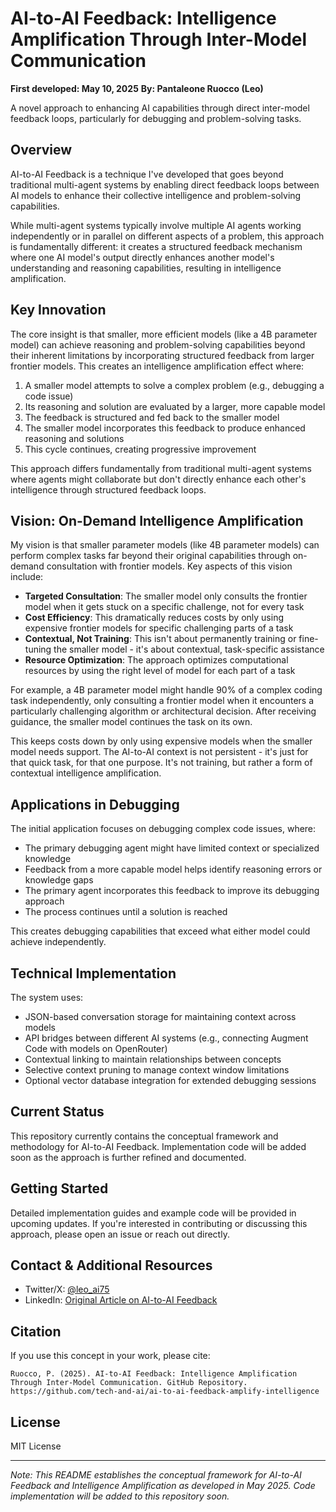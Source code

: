 # AI-to-AI Feedback: Intelligence Amplification Through Inter-Model Communication

**First developed: May 10, 2025**
**By: Pantaleone Ruocco (Leo)**

A novel approach to enhancing AI capabilities through direct inter-model feedback loops, particularly for debugging and problem-solving tasks.

## Overview

AI-to-AI Feedback is a technique I've developed that goes beyond traditional multi-agent systems by enabling direct feedback loops between AI models to enhance their collective intelligence and problem-solving capabilities.

While multi-agent systems typically involve multiple AI agents working independently or in parallel on different aspects of a problem, this approach is fundamentally different: it creates a structured feedback mechanism where one AI model's output directly enhances another model's understanding and reasoning capabilities, resulting in intelligence amplification.

## Key Innovation

The core insight is that smaller, more efficient models (like a 4B parameter model) can achieve reasoning and problem-solving capabilities beyond their inherent limitations by incorporating structured feedback from larger frontier models. This creates an intelligence amplification effect where:

1. A smaller model attempts to solve a complex problem (e.g., debugging a code issue)
2. Its reasoning and solution are evaluated by a larger, more capable model
3. The feedback is structured and fed back to the smaller model
4. The smaller model incorporates this feedback to produce enhanced reasoning and solutions
5. This cycle continues, creating progressive improvement

This approach differs fundamentally from traditional multi-agent systems where agents might collaborate but don't directly enhance each other's intelligence through structured feedback loops.

## Vision: On-Demand Intelligence Amplification

My vision is that smaller parameter models (like 4B parameter models) can perform complex tasks far beyond their original capabilities through on-demand consultation with frontier models. Key aspects of this vision include:

- **Targeted Consultation**: The smaller model only consults the frontier model when it gets stuck on a specific challenge, not for every task
- **Cost Efficiency**: This dramatically reduces costs by only using expensive frontier models for specific challenging parts of a task
- **Contextual, Not Training**: This isn't about permanently training or fine-tuning the smaller model - it's about contextual, task-specific assistance
- **Resource Optimization**: The approach optimizes computational resources by using the right level of model for each part of a task

For example, a 4B parameter model might handle 90% of a complex coding task independently, only consulting a frontier model when it encounters a particularly challenging algorithm or architectural decision. After receiving guidance, the smaller model continues the task on its own.

This keeps costs down by only using expensive models when the smaller model needs support. The AI-to-AI context is not persistent - it's just for that quick task, for that one purpose. It's not training, but rather a form of contextual intelligence amplification.

## Applications in Debugging

The initial application focuses on debugging complex code issues, where:

- The primary debugging agent might have limited context or specialized knowledge
- Feedback from a more capable model helps identify reasoning errors or knowledge gaps
- The primary agent incorporates this feedback to improve its debugging approach
- The process continues until a solution is reached

This creates debugging capabilities that exceed what either model could achieve independently.

## Technical Implementation

The system uses:

- JSON-based conversation storage for maintaining context across models
- API bridges between different AI systems (e.g., connecting Augment Code with models on OpenRouter)
- Contextual linking to maintain relationships between concepts
- Selective context pruning to manage context window limitations
- Optional vector database integration for extended debugging sessions

## Current Status

This repository currently contains the conceptual framework and methodology for AI-to-AI Feedback. Implementation code will be added soon as the approach is further refined and documented.

## Getting Started

Detailed implementation guides and example code will be provided in upcoming updates. If you're interested in contributing or discussing this approach, please open an issue or reach out directly.

## Contact & Additional Resources

- Twitter/X: [@leo_ai75](https://x.com/leo_ai75)
- LinkedIn: [Original Article on AI-to-AI Feedback](https://www.linkedin.com/feed/update/urn:li:share:7326906738555719680/)

## Citation

If you use this concept in your work, please cite:

```
Ruocco, P. (2025). AI-to-AI Feedback: Intelligence Amplification Through Inter-Model Communication. GitHub Repository. https://github.com/tech-and-ai/ai-to-ai-feedback-amplify-intelligence
```

## License

MIT License

---

*Note: This README establishes the conceptual framework for AI-to-AI Feedback and Intelligence Amplification as developed in May 2025. Code implementation will be added to this repository soon.*
